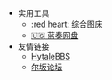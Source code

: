 * 实用工具
  * [:red heart: 综合图床](https://static.hytalebbs.com/)
  * [:us: 蓝奏网盘](https://lanzou.com/)
* 友情链接
  * [HytaleBBS](https://hytalebbs.com/)
  * [尔坂论坛](https://www.urbanemc.net/)
